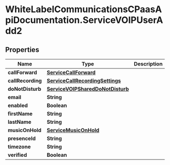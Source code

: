 # WhiteLabelCommunicationsCPaasApiDocumentation.ServiceVOIPUserAdd2

## Properties

Name | Type | Description | Notes
------------ | ------------- | ------------- | -------------
**callForward** | [**ServiceCallForward**](ServiceCallForward.md) |  | [optional] 
**callRecording** | [**ServiceCallRecordingSettings**](ServiceCallRecordingSettings.md) |  | [optional] 
**doNotDisturb** | [**ServiceVOIPSharedDoNotDisturb**](ServiceVOIPSharedDoNotDisturb.md) |  | [optional] 
**email** | **String** |  | 
**enabled** | **Boolean** |  | [optional] 
**firstName** | **String** |  | 
**lastName** | **String** |  | 
**musicOnHold** | [**ServiceMusicOnHold**](ServiceMusicOnHold.md) |  | [optional] 
**presenceId** | **String** |  | [optional] 
**timezone** | **String** |  | [optional] 
**verified** | **Boolean** |  | [optional] 



